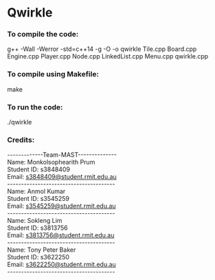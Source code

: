 # Qwirkle

### To compile the code:
g++ -Wall -Werror -std=c++14 -g -O -o qwirkle Tile.cpp Board.cpp Engine.cpp Player.cpp Node.cpp LinkedList.cpp Menu.cpp qwirkle.cpp

### To compile using Makefile:
  make
  
### To run the code:
  ./qwirkle
  
### Credits:
-------------Team-MAST--------------<br/>
Name: Monkolsophearith Prum<br/>
Student ID: s3848409<br/>
Email: s3848409@student.rmit.edu.au<br/>
---------------------------------------<br/>
Name: Anmol Kumar<br/>
Student ID: s3545259<br/> 
Email: s3545259@student.rmit.edu.au<br/> 
---------------------------------------<br/>
Name: Sokleng Lim<br/>
Student ID: s3813756<br/>
Email: s3813756@student.rmit.edu.au<br/>
---------------------------------------<br/>
Name: Tony Peter Baker<br/>
Student ID: s3622250<br/>
Email: s3622250@student.rmit.edu.au<br/>
---------------------------------------<br/>
